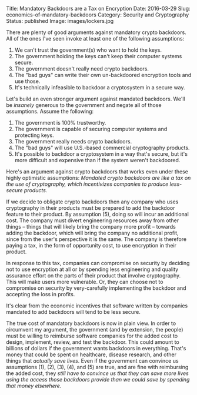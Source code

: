 Title: Mandatory Backdoors are a Tax on Encryption
Date: 2016-03-29
Slug: economics-of-mandatory-backdoors
Category: Security and Cryptography
Status: published
Image: images/lockers.jpg

There are plenty of good arguments against mandatory crypto backdoors. All of
the ones I've seen invoke at least one of the following assumptions:

1. We can't trust the government(s) who want to hold the keys.
2. The government holding the keys can't keep their computer systems secure.
3. The government doesn't really need crypto backdoors.
4. The "bad guys" can write their own un-backdoored encryption tools and use those.
5. It's technically infeasible to backdoor a cryptosystem in a secure way.

Let's build an even stronger argument against mandated backdoors. We'll be
*insanely* generous to the government and negate all of those assumptions.
Assume the following:

1. The government is 100% trustworthy.
2. The government is capable of securing computer systems and protecting keys.
3. The government really needs crypto backdoors.
4. The "bad guys" will use U.S.-based commercial cryptography products.
5. It's possible to backdoor a cryptosystem in a way that's secure, but it's
   more difficult and expensive than if the system weren't backdoored.

Here's an argument against crypto backdoors that works even under these highly
optimistic assumptions: *Mandated crypto backdoors are like a tax on the use of
cryptography, which incentivizes companies to produce less-secure products.*

If we decide to obligate crypto backdoors then any company who uses cryptography
in their products must be prepared to add the backdoor feature to their product.
By assumption (5), doing so will incur an additional cost. The company must
divert engineering resources away from other things – things that will likely
bring the company more profit – towards adding the backdoor, which will bring
the company no additional profit, since from the user's perspective it is the
same. The company is therefore paying a tax, in the form of opportunity cost, to
use encryption in their product.

In response to this tax, companies can compromise on security by deciding not to
use encryption at all or by spending less engineering and quality assurance
effort on the parts of their product that involve cryptography. This will make
users more vulnerable. Or, they can choose not to compromise on security by
very-carefully implementing the backdoor and accepting the loss in profits.

It's clear from the economic incentives that software written by companies
mandated to add backdoors will tend to be less secure.

The true cost of mandatory backdoors is now in plain view. In order to
circumvent my argument, the government (and by extension, the people) must be
willing to reimburse software companies for the added cost to design, implement,
review, and test the backdoor. This could amount to billions of dollars if the
government wants backdoors in everything. That's money that could be spent on
healthcare, disease research, and other things that *actually save lives*. Even
if the government can convince us assumptions (1), (2), (3), (4), and (5) are
true, and are fine with reimbursing the added cost, they *still have to convince
us that they can save more lives using the access those backdoors provide than
we could save by spending that money elsewhere.*

